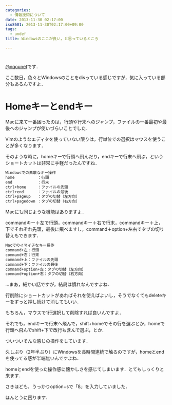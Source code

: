 ```yaml
---
categories:
  - 情報技術について
date: 2013-11-30 02:17:00
iso8601: 2013-11-30T02:17:00+09:00
tags:
  - undef
title: Windowsのここが良い，と思っているところ

---
```


<h1></h1>
<a href="https://twitter.com/nqounet">@nqounet</a>です．

ここ数日，色々とWindowsのことをdisっている感じですが，気に入っている部分もあるんですよ．

<h1>Homeキーとendキー</h1>
Macに来て一番困ったのは，行頭や行末へのジャンプ，ファイルの一番最初や最後へのジャンプが使いづらいことでした．

Vimのようなエディタを使っていない限りは，行単位での選択はマウスを使うことが多くなります．

そのような時に，homeキーで行頭へ飛んだり，endキーで行末へ飛ぶ，というショートカットは非常に手軽だったんですね．
```default
Windowsでの素敵なキー操作
home          ：行頭
end           ：行末
ctrl+home     ：ファイルの先頭
ctrl+end      ：ファイルの最後
ctrl+pageup   ：タブの切替（左方向）
ctrl+pagedown ：タブの切替（右方向）
```
Macにも同じような機能はありますよ．

commandキー＋左で行頭，commandキー＋右で行末，commandキー＋上，下でそれぞれ先頭，最後に飛べますし，command＋option+左右でタブの切り替えもできます．
```default
Macでのイマイチなキー操作
command+左：行頭
command+右：行末
command+上：ファイルの先頭
command+下：ファイルの最後
command+option+左：タブの切替（左方向）
command+option+右：タブの切替（右方向）
```
…まあ，細かい話ですが，結局は慣れなんですよね．

行削除にショートカットがあればそれを使えばよいし，そうでなくてもdeleteキーをずっと押し続けて消してもいい．

もちろん，マウスで1行選択して削除すれば良いんですよ．

それでも，endキーで行末へ飛んで，shift+homeでその行を選ぶとか，homeで行頭へ飛んでshift+下で改行も含んで選ぶ，とか．

ついついそんな感じの操作をしています．

久しぶり（2年半ぶり）にWindowsを長時間連続で触るのですが，homeとendを使ってる感が半端無いんですよね．

homeとendを使った操作感に懐かしさを感じてしまいます．とてもしっくりと来ます．

さきほども，うっかりoption+sで「ß」を入力していました．

ほんとうに困ります．    	